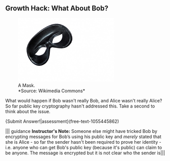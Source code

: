 
## Growth Hack: What About Bob? 



<figure class="snippetimg" style="margin: 10 auto;width:60%">
  <img src=".guides/img/mask.jpg" alt="A Mask. Source: Wikimedia Commons>
  <figcaption style="font-size: 0.8em; text-align: left;">A Mask. 
  <br>*Source: Wikimedia Commons*</figcaption>
</figure>

 
 What would happen if Bob wasn't really Bob, and Alice wasn't really Alice? So far public key cryptography hasn't addressed this.  Take a second to think about the issue.
 
 
 
{Submit Answer!|assessment}(free-text-1055445862)

||| guidance
**Instructor's Note:** Someone else might have tricked Bob by encrypting messages for Bob’s using his public key and *merely* stated that she is Alice - so far the sender hasn't been required to prove her identity - i.e. anyone who can get Bob's public key (because it's public) can claim to be anyone.  The message is encrypted but it is not clear who the sender is|||


